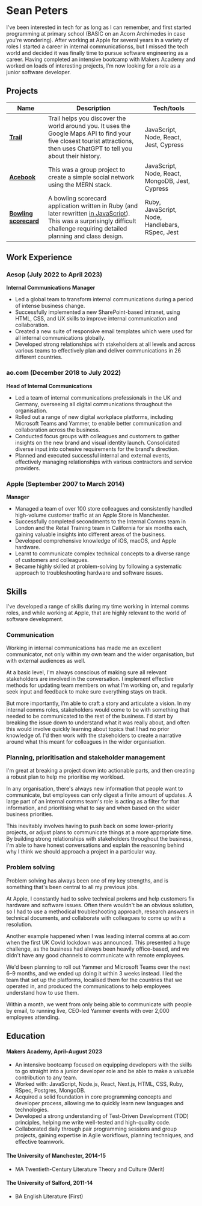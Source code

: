 # Sean Peters

I've been interested in tech for as long as I can remember, and first started programming at primary school (BASIC on an Acorn Archimedes in case you're wondering). After working at Apple for several years in a variety of roles I started a career in internal communicationss, but I missed the tech world and decided it was finally time to pursue software engineering as a career. Having completed an intensive bootcamp with Makers Academy and worked on loads of interesting projects, I’m now looking for a role as a junior software developer.

## Projects

| Name                                                                          | Description                                                                                                                                                                  | Tech/tools                                      |
| ----------------------------------------------------------------------------- | ---------------------------------------------------------------------------------------------------------------------------------------------------------------------------- | ----------------------------------------------- |
| **[Trail](https://github.com/snptrs/trail-app)**                              | Trail helps you discover the world around you. It uses the Google Maps API to find your five closest tourist attractions, then uses ChatGPT to tell you about their history. | JavaScript, Node, React, Jest, Cypress          |
| **[Acebook](https://github.com/snptrs/bootcamp-acebook)**                     | This was a group project to create a simple social network using the MERN stack.                                                                                             | JavaScript, Node, React, MongoDB, Jest, Cypress |
| **[Bowling scorecard](https://github.com/snptrs/bootcamp-bowling-challenge)** | A bowling scorecard application written in Ruby (and later rewritten [in JavaScript](https://github.com/snptrs/bootcamp-bowling-challenge-js)). This was a surprisingly difficult challenge requiring detailed planning and class design.        | Ruby, JavaScript, Node, Handlebars, RSpec, Jest |

## Work Experience

### Aesop (July 2022 to April 2023)  
**Internal Communications Manager**

- Led a global team to transform internal communications during a period of intense business change.
- Successfully implemented a new SharePoint-based intranet, using HTML, CSS, and UX skills to improve internal communication and collaboration.
- Created a new suite of responsive email templates which were used for all internal communications globally.
- Developed strong relationships with stakeholders at all levels and across various teams to effectively plan and deliver communications in 26 different countries.

### ao.com (December 2018 to July 2022)  
**Head of Internal Communications**

- Led a team of internal communications professionals in the UK and Germany, overseeing all digital communications throughout the organisation.
- Rolled out a range of new digital workplace platforms, including Microsoft Teams and Yammer, to enable better communication and collaboration across the business.
- Conducted focus groups with colleagues and customers to gather insights on the new brand and visual identity launch. Consolidated diverse input into cohesive requirements for the brand's direction.
- Planned and executed successful internal and external events, effectively managing relationships with various contractors and service providers.

### Apple (September 2007 to March 2014)  
**Manager**

- Managed a team of over 100 store colleagues and consistently handled high-volume customer traffic at an Apple Store in Manchester.
- Successfully completed secondments to the Internal Comms team in London and the Retail Training team in California for six months each, gaining valuable insights into different areas of the business.
- Developed comprehensive knowledge of iOS, macOS, and Apple hardware.
- Learnt to communicate complex technical concepts to a diverse range of customers and colleagues.
- Became highly skilled at problem-solving by following a systematic approach to troubleshooting hardware and software issues.

## Skills

I've developed a range of skills during my time working in internal comms roles, and while working at Apple, that are highly relevant to the world of software development.

### Communication
Working in internal communications has made me an excellent communicator, not only within my own team and the wider organisation, but with external audiences as well.

At a basic level, I'm always conscious of making sure all relevant stakeholders are involved in the conversation. I implement effective methods for updating team members on what I'm working on, and regularly seek input and feedback to make sure everything stays on track.

But more importantly, I'm able to craft a story and articulate a vision. In my internal comms roles, stakeholders would come to be with something that needed to be communicated to the rest of the business. I'd start by breaking the issue down to understand what it was really about, and often this would involve quickly learning about topics that I had no prior knowledge of. I'd then work with the stakeholders to create a narrative around what this meant for colleagues in the wider organisation.

### Planning, prioritisation and stakeholder management
I'm great at breaking a project down into actionable parts, and then creating a robust plan to help me prioritise my workload.

In any organisation, there's always new information that people want to communicate, but employees can only digest a finite amount of updates. A large part of an internal comms team's role is acting as a filter for that information, and prioritising what to say and when based on the wider business priorities.

This inevitably involves having to push back on some lower-priority projects, or adjust plans to communicate things at a more appropriate time. By building strong relationships with stakeholders throughout the business, I'm able to have honest conversations and explain the reasoning behind why I think we should approach a project in a particular way.

### Problem solving
Problem solving has always been one of my key strengths, and is something that's been central to all my previous jobs.

At Apple, I constantly had to solve technical prolems and help customers fix hardware and software issues. Often there wouldn't be an obvious solution, so I had to use a methodical troubleshooting approach, research answers in technical documents, and collaborate with colleagues to come up with a resolution.

Another example happened when I was leading internal comms at ao.com when the first UK Covid lockdown was announced. This presented a huge challenge, as the business had always been heavily office-based, and we didn't have any good channels to communicate with remote employees.

We'd been planning to roll out Yammer and Microsoft Teams over the next 6–9 months, and we ended up doing it within 3 weeks instead. I led the team that set up the platforms, localised them for the countries that we operated in, and produced the communications to help employees understand how to use them.

Within a month, we went from only being able to communicate with people by email, to running live, CEO-led Yammer events with over 2,000 employees attending.

## Education

#### Makers Academy, April–August 2023
- An intensive bootcamp focused on equipping developers with the skills to go straight into a junior developer role and be able to make a valuable contribution to any team.
- Worked with: JavaScript, Node.js, React, Next.js, HTML, CSS, Ruby, RSpec, Postgres, MongoDB.
- Acquired a solid foundation in core programming concepts and developer process, allowing me to quickly learn new languages and technologies.
- Developed a strong understanding of Test-Driven Development (TDD) principles, helping me write well-tested and high-quality code.
- Collaborated daily through pair programming sessions and group projects, gaining expertise in Agile workflows, planning techniques, and effective teamwork.

#### The University of Manchester, 2014-15
- MA Twentieth-Century Literature Theory and Culture (Merit)

#### The University of Salford, 2011-14
- BA English Literature (First)
